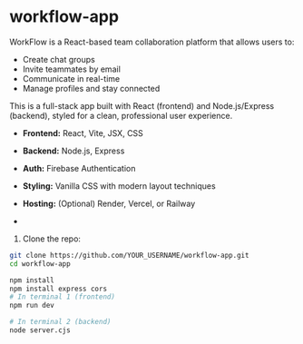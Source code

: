 # workflow-app

WorkFlow is a React-based team collaboration platform that allows users to:
- Create chat groups
- Invite teammates by email
- Communicate in real-time
- Manage profiles and stay connected

This is a full-stack app built with React (frontend) and Node.js/Express (backend), styled for a clean, professional user experience.

- **Frontend:** React, Vite, JSX, CSS
- **Backend:** Node.js, Express
- **Auth:** Firebase Authentication
- **Styling:** Vanilla CSS with modern layout techniques
- **Hosting:** (Optional) Render, Vercel, or Railway

- 
1. Clone the repo:

```bash
git clone https://github.com/YOUR_USERNAME/workflow-app.git
cd workflow-app

npm install
npm install express cors
# In terminal 1 (frontend)
npm run dev

# In terminal 2 (backend)
node server.cjs

